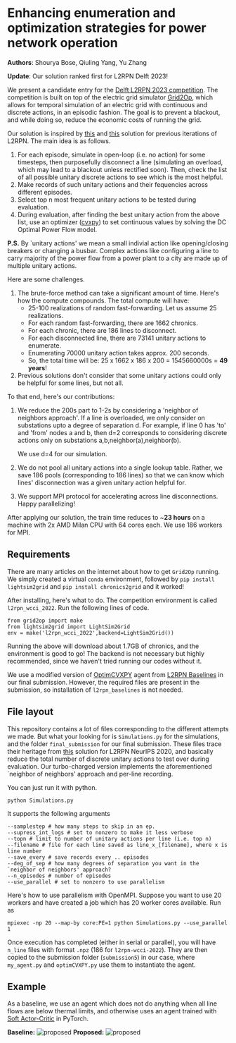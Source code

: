 # Enhancing enumeration and optimization strategies for power network operation

**Authors**: Shourya Bose, Qiuling Yang, Yu Zhang

**Update**: Our solution ranked first for L2RPN Delft 2023!


We present a candidate entry for the [Delft L2RPN 2023 competition](https://codalab.lisn.upsaclay.fr/competitions/12420). The competition is built on top of the electric grid simulator [Grid2Op](https://github.com/rte-france/Grid2Op), which allows for temporal simulation of an electric grid with continuous and discrete actions, in an episodic fashion. The goal is to prevent a blackout, and while doing so, reduce the economic costs of running the grid.

Our solution is inspired by [this](https://github.com/AlibabaResearch/l2rpn-wcci-2022) and [this](https://github.com/AsprinChina/L2RPN_NIPS_2020_a_PPO_Solution) solution for previous iterations of L2RPN. The main idea is as follows.

1. For each episode, simulate in open-loop (i.e. no action) for some timesteps, then purposefully disconnect a line (simulating an overload, which may lead to a blackout unless rectified soon). Then, check the list of all possible unitary discrete actions to see which is the most helpful.
2. Make records of such unitary actions and their fequencies across different episodes.
3. Select top n most frequent unitary actions to be tested during evaluation.
4. During evaluation, after finding the best unitary action from the above list, use an optimizer ([cvxpy](https://github.com/cvxpy/cvxpy)) to set continuous values by solving the DC Optimal Power Flow model.

**P.S.** By `unitary actions' we mean a small indivial action like opening/closing breakers or changing a busbar. Complex actions like configuring a line to carry majority of the power flow from a power plant to a city are made up of multiple unitary actions.

Here are some challenges.

1. The brute-force method can take a significant amount of time. Here's how the compute compounds. The total compute will have:
	* 25-100 realizations of random fast-forwarding. Let us assume 25 realizations.
	* For each random fast-forwarding, there are 1662 chronics.
	* For each chronic, there are 186 lines to disconnect.
	* For each disconnected line, there are 73141 unitary actions to enumerate.
	* Enumerating 70000 unitary action takes approx. 200 seconds.
	* So, the total time will be: 25 x 1662 x 186 x 200 = 1545660000s = **49 years**!
2. Previous solutions don't consider that some unitary actions could only be helpful for some lines, but not all.

To that end, here's our contributions:

1. We reduce the 200s part to 1-2s by considering a 'neighbor of neighbors approach'. If a line is overloaded, we only consider on substations upto a degree of separation d. For example, if line 0 has 'to' and 'from' nodes a and b, then d=2 corresponds to considering discrete actions only on substations a,b,neighbor(a),neighbor(b). 
	
	We use d=4 for our simulation.
2. We do not pool all unitary actions into a single lookup table. Rather, we save 186 pools (corresponding to 186 lines) so that we can know which lines' disconnection was a given unitary action helpful for.
3. We support MPI protocol for accelerating across line disconnections. Happy parallelizing!

After applying our solution, the train time reduces to ~**23 hours** on a machine with 2x AMD Milan CPU with 64 cores each. We use 186 workers for MPI.

## Requirements

There are many articles on the internet about how to get ```Grid2Op``` running. We simply created a virtual ```conda``` environment, followed by ```pip install lightsim2grid``` and ```pip install chronics2grid``` and it worked! 

After installing, here's what to do. The competition environment is called ```l2rpn_wcci_2022```. Run the following lines of code.

	from grid2op import make
	from lightsim2grid import LightSim2Grid
	env = make('l2rpn_wcci_2022',backend=LightSim2Grid())
	
Running the above will download about 1.7GB of chronics, and the environment is good to go! The backend is not necessary but highly recommended, since we haven't tried running our codes without it.

We use a modified version of [OptimCVXPY](https://github.com/rte-france/l2rpn-baselines/tree/master/l2rpn_baselines/OptimCVXPY) agent from  [L2RPN Baselines](https://github.com/rte-france/l2rpn-baselines) in our final submission. However, the required files are present in the submission, so installation of `l2rpn_baselines` is not needed.

## File layout

This repository contains a lot of files corresponding to the different attempts we made. But what your looking for is ```Simulations.py``` for the simulations, and the folder ```final_submission``` for our final submission. These files trace their heritage from [this](https://github.com/AsprinChina/L2RPN_NIPS_2020_a_PPO_Solution) solution for L2RPN NeurIPS 2020, and basically reduce the total number of discrete unitary actions to test over during evaluation. Our turbo-charged version implements the aforementioned `neighbor of neighbors' approach and per-line recording.

You can just run it with python.
	
	python Simulations.py
	
It supports the following arguments

	--samplestep # how many steps to skip in an ep.
	--supress_int_logs # set to nonzero to make it less verbose
	--topn # limit to number of unitary actions per line (i.e. top n)
	--filename # file for each line saved as line_x_[filename], where x is line number
	--save_every # save records every .. episodes
	--deg_of_sep # how many degrees of separation you want in the `neighbor of neighbors' approach?
	--n_episodes # number of episodes
	--use_parallel # set to nonzero to use parallelism
	
Here's how to use parallelism with OpenMPI. Suppose you want to use 20 workers and have created a job which has 20 worker cores available. Run as

	mpiexec -np 20 --map-by core:PE=1 python Simulations.py --use_parallel 1
	
Once execution has completed (either in serial or parallel), you will have ```n_line``` files with format ```.npz``` (186 for ```l2rpn-wcci-2022```). They are then copied to the submission folder (```submission5```) in our case, where ```my_agent.py``` and ```optimCVXPY.py``` use them to instantiate the agent.

## Example

As a baseline, we use an agent which does not do anything when all line flows are below thermal limits, and otherwise uses an agent trained with [Soft Actor-Critic](https://arxiv.org/pdf/1812.05905.pdf) in PyTorch.

**Baseline:**
![proposed](gif/baseline.gif)
**Proposed:**
![proposed](gif/proposed.gif)
